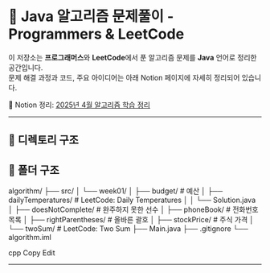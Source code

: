 # 🧠 Java 알고리즘 문제풀이 - Programmers & LeetCode

이 저장소는 **프로그래머스**와 **LeetCode**에서 푼 알고리즘 문제를 **Java** 언어로 정리한 공간입니다.  
문제 해결 과정과 코드, 주요 아이디어는 아래 Notion 페이지에 자세히 정리되어 있습니다.

📔 Notion 정리: [2025년 4월 알고리즘 학습 정리](https://www.notion.so/2025-04-18-26-07-4-1a6c81c7c08880198494e45f0034cf0a)

---
## 📂 디렉토리 구조
## 📁 폴더 구조

algorithm/
├── src/
│ └── week01/
│ ├── budget/ # 예산
│ ├── dailyTemperatures/ # LeetCode: Daily Temperatures
│ │ └── Solution.java
│ ├── doesNotComplete/ # 완주하지 못한 선수
│ ├── phoneBook/ # 전화번호 목록
│ ├── rightParentheses/ # 올바른 괄호
│ ├── stockPrice/ # 주식 가격
│ └── twoSum/ # LeetCode: Two Sum
├── Main.java
├── .gitignore
└── algorithm.iml

cpp
Copy
Edit

---
